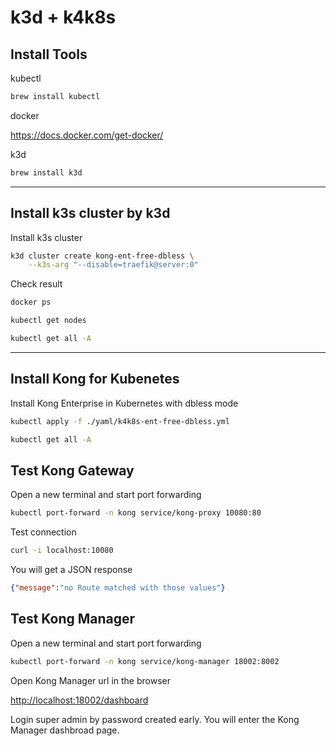 # k3d + k4k8s

## Install Tools

kubectl

```bash
brew install kubectl
```

docker

<https://docs.docker.com/get-docker/>

k3d

```bash
brew install k3d
```

---

## Install k3s cluster by k3d

Install k3s cluster

```bash
k3d cluster create kong-ent-free-dbless \
    --k3s-arg "--disable=traefik@server:0"
```

Check result

```bash
docker ps

kubectl get nodes

kubectl get all -A
```

---

## Install Kong for Kubenetes

Install Kong Enterprise in Kubernetes with dbless mode

```bash
kubectl apply -f ./yaml/k4k8s-ent-free-dbless.yml

kubectl get all -A
```

## Test Kong Gateway

Open a new terminal and start port forwarding

```bash
kubectl port-forward -n kong service/kong-proxy 10080:80
```

Test connection

```bash
curl -i localhost:10080
```

You will get a JSON response

```json
{"message":"no Route matched with those values"}
```

## Test Kong Manager

Open a new terminal and start port forwarding

```bash
kubectl port-forward -n kong service/kong-manager 18002:8002
```

Open Kong Manager url in the browser

<http://localhost:18002/dashboard>

Login super admin by password created early. You will enter the Kong Manager dashbroad page.
